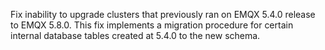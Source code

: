 Fix inability to upgrade clusters that previously ran on EMQX 5.4.0 release to EMQX 5.8.0. 
This fix implements a migration procedure for certain internal database tables created at 5.4.0 to the new schema.
